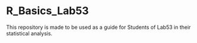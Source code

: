# R_Basics_Lab53

This repository is made to be used as a guide for Students of Lab53 in their statistical analysis.
